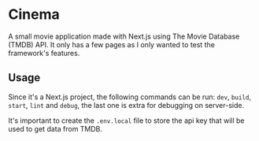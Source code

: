 # Cinema

A small movie application made with Next.js using The Movie Database (TMDB) API. It only has a few pages as I only wanted to test the framework's features.

## Usage

Since it's a Next.js project, the following commands can be run: `dev`, `build`, `start`, `lint` and `debug`, the last one is extra for debugging on server-side.

It's important to create the `.env.local` file to store the api key that will be used to get data from TMDB.
